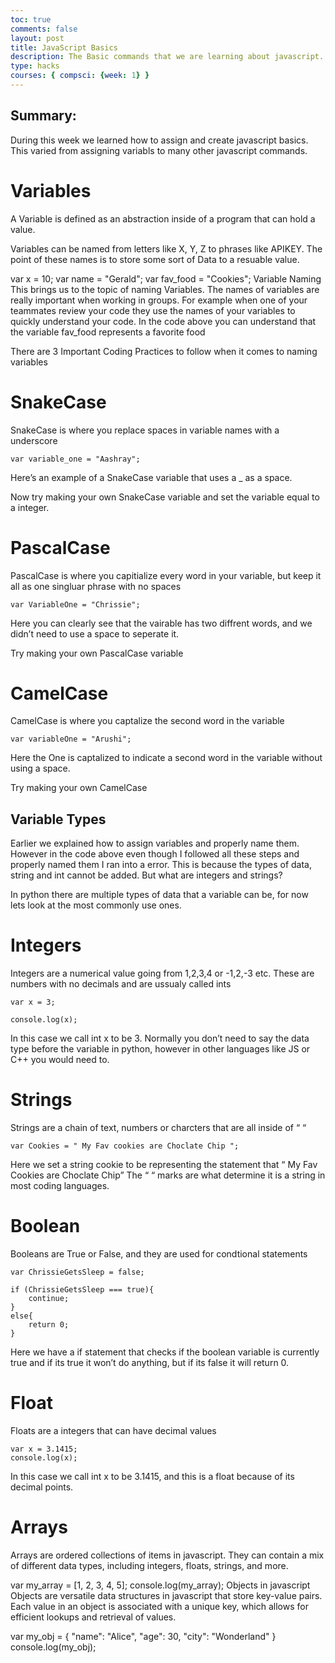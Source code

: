 ```yaml
---
toc: true
comments: false
layout: post
title: JavaScript Basics
description: The Basic commands that we are learning about javascript. 
type: hacks
courses: { compsci: {week: 1} }
---
```


## Summary:
During this week we learned how to assign and create javascript basics. This varied from assigning variabls to many other javascript commands. 
# Variables
A Variable is defined as an abstraction inside of a program that can hold a value.

Variables can be named from letters like X, Y, Z to phrases like APIKEY. The point of these names is to store some sort of Data to a resuable value.

var x = 10;
var name = "Gerald";
var fav_food = "Cookies";
Variable Naming
This brings us to the topic of naming Variables. The names of variables are really important when working in groups. For example when one of your teammates review your code they use the names of your variables to quickly understand your code. In the code above you can understand that the variable fav_food represents a favorite food

There are 3 Important Coding Practices to follow when it comes to naming variables

# SnakeCase
SnakeCase is where you replace spaces in variable names with a underscore

    var variable_one = "Aashray";
Here’s an example of a SnakeCase variable that uses a _ as a space.

Now try making your own SnakeCase variable and set the variable equal to a integer.

# PascalCase
PascalCase is where you capitialize every word in your variable, but keep it all as one singluar phrase with no spaces

    var VariableOne = "Chrissie";
Here you can clearly see that the vairable has two diffrent words, and we didn’t need to use a space to seperate it.

Try making your own PascalCase variable

# CamelCase
CamelCase is where you captalize the second word in the variable

    var variableOne = "Arushi";
Here the One is captalized to indicate a second word in the variable without using a space.

Try making your own CamelCase

## Variable Types
Earlier we explained how to assign variables and properly name them. However in the code above even though I followed all these steps and properly named them I ran into a error. This is because the types of data, string and int cannot be added. But what are integers and strings?

In python there are multiple types of data that a variable can be, for now lets look at the most commonly use ones.

# Integers
Integers are a numerical value going from 1,2,3,4 or -1,2,-3 etc. These are numbers with no decimals and are ussualy called ints

    var x = 3;

    console.log(x);
In this case we call int x to be 3. Normally you don’t need to say the data type before the variable in python, however in other languages like JS or C++ you would need to.

# Strings
Strings are a chain of text, numbers or charcters that are all inside of “ “

    var Cookies = " My Fav cookies are Choclate Chip ";
Here we set a string cookie to be representing the statement that “ My Fav Cookies are Choclate Chip” The “ “ marks are what determine it is a string in most coding languages.

# Boolean
Booleans are True or False, and they are used for condtional statements

    var ChrissieGetsSleep = false;
    
    if (ChrissieGetsSleep === true){
        continue;
    }
    else{
        return 0;
    }
Here we have a if statement that checks if the boolean variable is currently true and if its true it won’t do anything, but if its false it will return 0.

# Float
Floats are a integers that can have decimal values

    var x = 3.1415;
    console.log(x);
In this case we call int x to be 3.1415, and this is a float because of its decimal points.

# Arrays
Arrays are ordered collections of items in javascript. They can contain a mix of different data types, including integers, floats, strings, and more.

var my_array = [1, 2, 3, 4, 5];
console.log(my_array);
Objects in javascript
Objects are versatile data structures in javascript that store key-value pairs. Each value in an object is associated with a unique key, which allows for efficient lookups and retrieval of values.

var my_obj = {
    "name": "Alice",
    "age": 30,
    "city": "Wonderland"
}
console.log(my_obj);